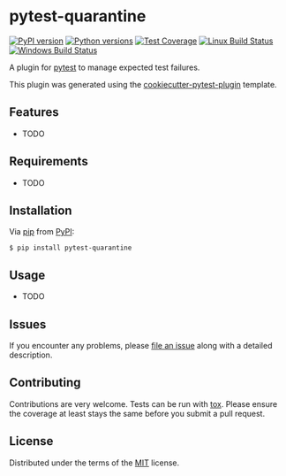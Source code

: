 # pytest-quarantine

[![PyPI version](https://img.shields.io/pypi/v/pytest-quarantine.svg)](https://pypi.org/project/pytest-quarantine)
[![Python versions](https://img.shields.io/pypi/pyversions/pytest-quarantine.svg)](https://pypi.org/project/pytest-quarantine)
[![Test Coverage](https://codecov.io/gh/bhrutledge/pytest-quarantine/branch/master/graph/badge.svg)](https://codecov.io/gh/bhrutledge/pytest-quarantine)
[![Linux Build Status](https://travis-ci.com/bhrutledge/pytest-quarantine.svg?branch=master)](https://travis-ci.com/bhrutledge/pytest-quarantine)
[![Windows Build Status](https://ci.appveyor.com/api/projects/status/a57g3ifrcureg260/branch/master?svg=true)](https://ci.appveyor.com/project/bhrutledge/pytest-quarantine/branch/master)

A plugin for [pytest](https://github.com/pytest-dev/pytest) to manage expected test failures.

This plugin was generated using the [cookiecutter-pytest-plugin](https://github.com/pytest-dev/cookiecutter-pytest-plugin) template.

## Features

- TODO

## Requirements

- TODO

## Installation

Via [pip](https://pypi.org/project/pip/) from [PyPI](https://pypi.org/project):

```
$ pip install pytest-quarantine
```

## Usage

- TODO

## Issues

If you encounter any problems, please [file an issue](https://github.com/bhrutledge/pytest-quarantine/issues) along with a detailed description.

## Contributing

Contributions are very welcome. Tests can be run with [tox](https://tox.readthedocs.io/en/latest/). Please ensure the coverage at least stays the same before you submit a pull request.

## License

Distributed under the terms of the [MIT](http://opensource.org/licenses/MIT) license.

